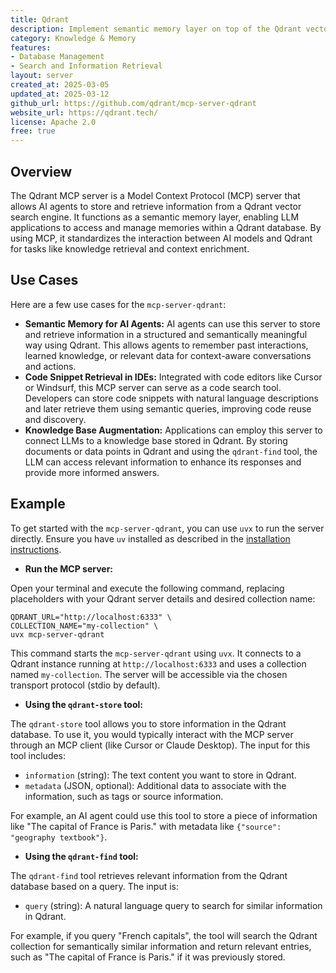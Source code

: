 ```yaml
---
title: Qdrant
description: Implement semantic memory layer on top of the Qdrant vector search engine
category: Knowledge & Memory
features:
- Database Management
- Search and Information Retrieval
layout: server
created_at: 2025-03-05
updated_at: 2025-03-12
github_url: https://github.com/qdrant/mcp-server-qdrant
website_url: https://qdrant.tech/
license: Apache 2.0
free: true
---
```


## Overview

The Qdrant MCP server is a Model Context Protocol (MCP) server that allows AI agents to store and retrieve information from a Qdrant vector search engine. It functions as a semantic memory layer, enabling LLM applications to access and manage memories within a Qdrant database. By using MCP, it standardizes the interaction between AI models and Qdrant for tasks like knowledge retrieval and context enrichment.

## Use Cases

Here are a few use cases for the `mcp-server-qdrant`:

- **Semantic Memory for AI Agents:**  AI agents can use this server to store and retrieve information in a structured and semantically meaningful way using Qdrant. This allows agents to remember past interactions, learned knowledge, or relevant data for context-aware conversations and actions.
- **Code Snippet Retrieval in IDEs:** Integrated with code editors like Cursor or Windsurf, this MCP server can serve as a code search tool. Developers can store code snippets with natural language descriptions and later retrieve them using semantic queries, improving code reuse and discovery.
- **Knowledge Base Augmentation:** Applications can employ this server to connect LLMs to a knowledge base stored in Qdrant. By storing documents or data points in Qdrant and using the `qdrant-find` tool, the LLM can access relevant information to enhance its responses and provide more informed answers.

## Example

To get started with the `mcp-server-qdrant`, you can use `uvx` to run the server directly. Ensure you have `uv` installed as described in the [installation instructions](https://github.com/qdrant/mcp-server-qdrant#installation).

* **Run the MCP server:**

Open your terminal and execute the following command, replacing placeholders with your Qdrant server details and desired collection name:

    QDRANT_URL="http://localhost:6333" \
    COLLECTION_NAME="my-collection" \
    uvx mcp-server-qdrant

This command starts the `mcp-server-qdrant` using `uvx`. It connects to a Qdrant instance running at `http://localhost:6333` and uses a collection named `my-collection`. The server will be accessible via the chosen transport protocol (stdio by default).

* **Using the `qdrant-store` tool:**

The `qdrant-store` tool allows you to store information in the Qdrant database. To use it, you would typically interact with the MCP server through an MCP client (like Cursor or Claude Desktop).  The input for this tool includes:

- `information` (string): The text content you want to store in Qdrant.
- `metadata` (JSON, optional):  Additional data to associate with the information, such as tags or source information.

For example, an AI agent could use this tool to store a piece of information like "The capital of France is Paris." with metadata like `{"source": "geography textbook"}`.

* **Using the `qdrant-find` tool:**

The `qdrant-find` tool retrieves relevant information from the Qdrant database based on a query.  The input is:

- `query` (string): A natural language query to search for similar information in Qdrant.

For example, if you query "French capitals", the tool will search the Qdrant collection for semantically similar information and return relevant entries, such as "The capital of France is Paris." if it was previously stored.
